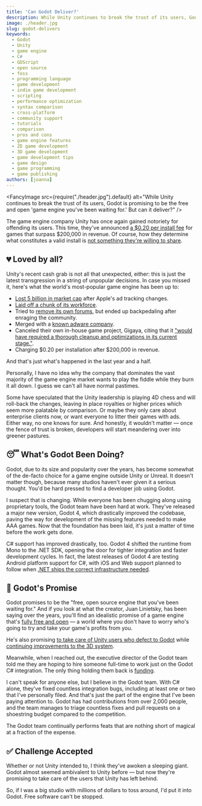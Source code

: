 ```yaml
---
title: 'Can Godot Deliver?'
description: While Unity continues to break the trust of its users, Godot is promising to be the free and open "game engine you've been waiting for." But can it deliver?
image: ./header.jpg
slug: godot-delivers
keywords:
  - Godot
  - Unity
  - game engine
  - C#
  - GDScript
  - open source
  - foss
  - programming language
  - game development
  - indie game development
  - scripting
  - performance optimization
  - syntax comparison
  - cross-platform
  - community support
  - tutorials
  - comparison
  - pros and cons
  - game engine features
  - 2D game development
  - 3D game development
  - game development tips
  - game design
  - game programming
  - game publishing
authors: [joanna]
---
```


<FancyImage src={require("./header.jpg").default} alt="While Unity continues to break the trust of its users, Godot is promising to be the free and open 'game engine you've been waiting for.' But can it deliver?" />

The game engine company Unity has once again gained notoriety for offending its users. This time, they've announced [a $0.20 per install fee][forbes] for games that surpass $200,000 in revenue. Of course, how they determine what constitutes a valid install is [not something they're willing to share][valid-installs].

<!-- truncate -->

## 💔 Loved by all?

Unity's recent cash grab is not all that unexpected, either: this is just the latest transgression in a string of unpopular decisions. In case you missed it, here's what the world's most-popular game engine has been up to:

- [Lost 5 billion in market cap][marketwatch] after Apple's ad tracking changes.
- [Laid off a chunk of its workforce][techspot].
- Tried to [remove its own forums][forums], but ended up backpedaling after enraging the community.
- Merged with a [known adware company][adware].
- Canceled their own in-house game project, Gigaya, citing that it ["would have required a thorough cleanup and optimizations in its current stage."][gigaya].
- Charging $0.20 per installation after $200,000 in revenue.

And that's just what's happened in the last year and a half.

Personally, I have no idea why the company that dominates the vast majority of the game engine market wants to play the fiddle while they burn it all down. I guess we can't all have normal pastimes.

Some have speculated that the Unity leadership is playing 4D chess and will roll-back the changes, leaving in place royalties or higher prices which seem more palatable by comparison. Or maybe they only care about enterprise clients now, or want everyone to litter their games with ads. Either way, no one knows for sure. And honestly, it wouldn't matter — once the fence of trust is broken, developers will start meandering over into greener pastures.

## 😴 What's Godot Been Doing?

Godot, due to its size and popularity over the years, has become somewhat of the de-facto choice for a game engine outside Unity or Unreal. It doesn't matter though, because many studios haven't ever given it a serious thought. You'd be hard pressed to find a developer job using Godot.

I suspect that is changing. While everyone has been chugging along using proprietary tools, the Godot team have been hard at work. They've released a major new version, Godot 4, which drastically improved the codebase, paving the way for development of the missing features needed to make AAA games. Now that the foundation has been laid, it's just a matter of time before the work gets done.

C# support has improved drastically, too. Godot 4 shifted the runtime from Mono to the .NET SDK, opening the door for tighter integration and faster development cycles. In fact, the latest releases of Godot 4 are testing Android platform support for C#, with iOS and Web support planned to follow when [.NET ships the correct infrastructure needed][dotnet-mobile-web].

## 💖 Godot's Promise

Godot promises to be the "free, open source engine that you've been waiting for." And if you look at what the creator, Juan Linietsky, has been saying over the years, you'll find an idealistic promise of a game engine that's [fully free and open][free-and-open] — a world where you don't have to worry who's going to try and take your game's profits from you.

He's also promising [to take care of Unity users who defect to Godot][unity-users] while [continuing improvements to the 3D system][3d].

Meanwhile, when I reached out, the executive director of the Godot team told me they are hoping to hire someone full-time to work just on the Godot C# integration. The only thing holding them back is [funding].

I can't speak for anyone else, but I believe in the Godot team. With C# alone, they've fixed countless integration bugs, including at least one or two that I've personally filed. And that's just the part of the engine that I've been paying attention to. Godot has had contributions from over 2,000 people, and the team manages to triage countless fixes and pull requests on a shoestring budget compared to the competition.

The Godot team continually performs feats that are nothing short of magical at a fraction of the expense.

## ✅ Challenge Accepted

Whether or not Unity intended to, I think they've awoken a sleeping giant. Godot almost seemed ambivalent to Unity before — but now they're promising to take care of the users that Unity has left behind.

So, if I was a big studio with millions of dollars to toss around, I'd put it into Godot. Free software can't be stopped.

<!-- truncate -->

<!-- Sources -->

[forbes]: https://www.forbes.com/sites/paultassi/2023/09/13/the-entire-gaming-industry-unites-against-unitys-baffling-pricing-change/?sh=3f403fa5679b
[valid-installs]: https://twitter.com/unity/status/1701689241456021607
[marketwatch]: https://www.marketwatch.com/story/unity-software-loses-5-billion-in-market-cap-after-apples-changes-lead-to-self-inflicted-wound-11652291876
[gigaya]: https://forum.unity.com/threads/introducing-gigaya-unitys-upcoming-sample-game.1257135/page-2#post-8278305
[techspot]: https://www.techspot.com/news/95143-unity-laying-off-hundreds-employees-shares-continue-slide.html
[forums]: https://forum.unity.com/threads/unity-answers-shutdown-canceled.1293360/
[adware]: https://news.ycombinator.com/item?id=32081051
[dotnet-mobile-web]: https://github.com/godotengine/godot/issues/70796#issuecomment-1618006609
[free-and-open]: https://x.com/reduzio/status/1701712402687934957?s=20
[3d]: https://x.com/reduzio/status/1701700832830587116?s=20
[unity-users]: https://x.com/reduzio/status/1701872429016949135?s=20
[funding]: https://fund.godotengine.org/
